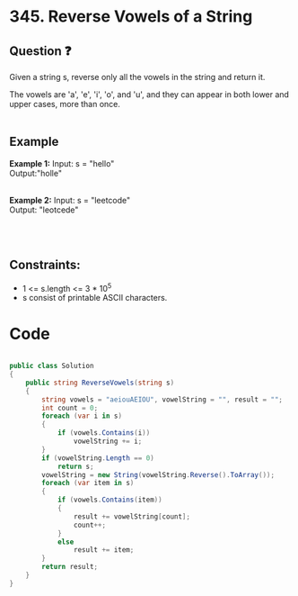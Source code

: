 # 345. Reverse Vowels of a String
## Question ❓ <br>
Given a string s, reverse only all the vowels in the string and return it.

The vowels are 'a', 'e', 'i', 'o', and 'u', and they can appear in both lower and upper cases, more than once.
<br><br>

## Example

__Example 1:__
Input: s = "hello"        
Output:"holle"      
<br>

__Example 2:__  Input: s = "leetcode"   
Output: "leotcede"        
<br>



      

<br>
  
## Constraints:

- 1 <= s.length <= 3 * 10<sup>5</sup>
- s consist of printable ASCII characters.

# Code
```C#

public class Solution
{
    public string ReverseVowels(string s)
    {
        string vowels = "aeiouAEIOU", vowelString = "", result = "";
        int count = 0;
        foreach (var i in s)
        {
            if (vowels.Contains(i))
                vowelString += i;
        }
        if (vowelString.Length == 0)
            return s;
        vowelString = new String(vowelString.Reverse().ToArray());
        foreach (var item in s)
        {
            if (vowels.Contains(item))
            {
                result += vowelString[count];
                count++;
            }
            else
                result += item;
        }
        return result;
    }
}
```
